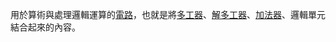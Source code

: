 用於算術與處理邏輯運算的[電路](Digital-Logic-Design/docs/knowledge-network-database-repository/電路.md)，也就是將[多工器](Digital-Logic-Design/docs/knowledge-network-database-repository/多工器.md)、[解多工器](Digital-Logic-Design/docs/knowledge-network-database-repository/解多工器.md)、[加法器](Digital-Logic-Design/docs/knowledge-network-database-repository/加法器.md)、邏輯單元結合起來的內容。